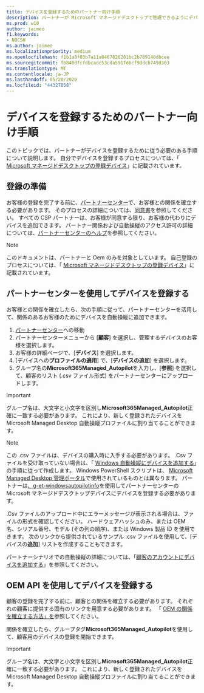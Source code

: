 ```yaml
---
title: デバイスを登録するためのパートナー向け手順
description: パートナーが Microsoft マネージドデスクトップで管理できるようにデバイスを登録する方法
ms.prod: w10
author: jaimeo
f1.keywords:
- NOCSH
ms.author: jaimeo
ms.localizationpriority: medium
ms.openlocfilehash: f1b1a8f03b7a11a0467826281bc2b789140dbcee
ms.sourcegitcommit: f6840dfcfdbcadc53cda591fd6cf9ddcb749d303
ms.translationtype: MT
ms.contentlocale: ja-JP
ms.lasthandoff: 05/20/2020
ms.locfileid: "44327058"
---
```

# <a name="steps-for-partners-to-register-devices"></a>デバイスを登録するためのパートナー向け手順


このトピックでは、パートナーがデバイスを登録するために従う必要のある手順について説明します。 自分でデバイスを登録するプロセスについては、「 [Microsoft マネージドデスクトップの登録デバイス](register-devices-self.md)」に記載されています。



## <a name="prepare-for-registration"></a>登録の準備 
お客様の登録を完了する前に、[パートナーセンター](https://partner.microsoft.com/dashboard)で、お客様との関係を確立する必要があります。 そのプロセスの詳細については、[同意書](https://docs.microsoft.com/windows/deployment/windows-autopilot/registration-auth#csp-authorization)を参照してください。 すべての CSP パートナーは、お客様が同意する限り、お客様の代わりにデバイスを追加できます。 パートナー関係および自動操縦のアクセス許可の詳細については、[パートナーセンターのヘルプ](https://docs.microsoft.com/partner-center/customers_revoke_admin_privileges#windows-autopilot)を参照してください。


> [!NOTE]
> このドキュメントは、パートナーと Oem のみを対象としています。 自己登録のプロセスについては、「 [Microsoft マネージドデスクトップの登録デバイス](register-devices-self.md)」に記載されています。


## <a name="register-devices-by-using-partner-center"></a>パートナーセンターを使用してデバイスを登録する

お客様との関係を確立したら、次の手順に従って、パートナーセンターを活用して、関係のあるお客様のためにデバイスを自動操縦に追加できます。

1. [パートナーセンター](https://partner.microsoft.com/dashboard)への移動
2. パートナーセンターメニューから [**顧客**] を選択し、管理するデバイスのお客様を選択します。
3. お客様の詳細ページで、[**デバイス**] を選択します。
4. [デバイスへの**プロファイルの適用**] で、[**デバイスの追加**] を選択します。
5. グループ名の**Microsoft365Managed_Autopilot**を入力し、[**参照**] を選択して、顧客のリスト (.csv ファイル形式) をパートナーセンターにアップロードします。


> [!IMPORTANT]
> グループ名は、大文字と小文字を区別し**Microsoft365Managed_Autopilot**正確に一致する必要があります。 これにより、新しく登録されたデバイスを Microsoft Managed Desktop 自動操縦プロファイルに割り当てることができます。

>[!NOTE]
> この .csv ファイルは、デバイスの購入時に入手する必要があります。 .Csv ファイルを受け取っていない場合は、「 [Windows 自動操縦にデバイスを追加する](https://docs.microsoft.com/windows/deployment/windows-autopilot/add-devices#collecting-the-hardware-id-from-existing-devices-using-powershell)」の手順に従って作成します。 Windows PowerShell スクリプトは、 [Microsoft Managed Desktop 管理ポータル](https://docs.microsoft.com/microsoft-365/managed-desktop/get-started/register-devices-self?view=o365-worldwide#obtain-the-hardware-hash)で使用されているものとは異なります。 パートナーは[、g-et-windowsautopilotinfo](https://www.powershellgallery.com/packages/Get-WindowsAutoPilotInfo)を使用してパートナーセンターの Microsoft マネージドデスクトップデバイスにデバイスを登録する必要があります。

.Csv ファイルのアップロード中にエラーメッセージが表示される場合は、ファイルの形式を確認してください。 ハードウェアハッシュのみ、または OEM 名、シリアル番号、モデル (その列の順序)、または Windows 製品 ID を使用できます。 次のリンクから提供されているサンプル .csv ファイルを使用して、[デバイスの**追加**] リストを作成することもできます。 

パートナーシナリオでの自動操縦の詳細については、「[顧客のアカウントにデバイスを追加する](https://docs.microsoft.com/partner-center/autopilot#add-devices-to-a-customers-account)」を参照してください。


## <a name="register-devices-by-using-the-oem-api"></a>OEM API を使用してデバイスを登録する

顧客の登録を完了する前に、顧客との関係を確立する必要があります。 それぞれの顧客に提供する固有のリンクを用意する必要があります。 「 [OEM の関係を確立する方法」を](https://docs.microsoft.com/windows/deployment/windows-autopilot/registration-auth#oem-authorization)参照してください。

関係を確立したら、グループタグ**Microsoft365Managed_Autopilot**を使用して、顧客用のデバイスの登録を開始できます。

> [!IMPORTANT]
> グループ名は、大文字と小文字を区別し**Microsoft365Managed_Autopilot**正確に一致する必要があります。 これにより、新しく登録されたデバイスを Microsoft Managed Desktop 自動操縦プロファイルに割り当てることができます。
